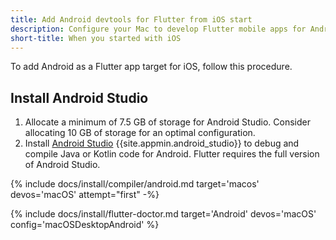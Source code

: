 ```yaml
---
title: Add Android devtools for Flutter from iOS start
description: Configure your Mac to develop Flutter mobile apps for Android.
short-title: When you started with iOS
---
```


To add Android as a Flutter app target for iOS, follow this procedure.

## Install Android Studio

1. Allocate a minimum of 7.5 GB of storage for Android Studio.
   Consider allocating 10 GB of storage for an optimal configuration.
1. Install [Android Studio][] {{site.appmin.android_studio}} to debug and compile
   Java or Kotlin code for Android.
   Flutter requires the full version of Android Studio.

{% include docs/install/compiler/android.md
   target='macos'
   devos='macOS'
   attempt="first" -%}

{% include docs/install/flutter-doctor.md
   target='Android'
   devos='macOS'
   config='macOSDesktopAndroid' %}

[Android Studio]: https://developer.android.com/studio/install#mac
